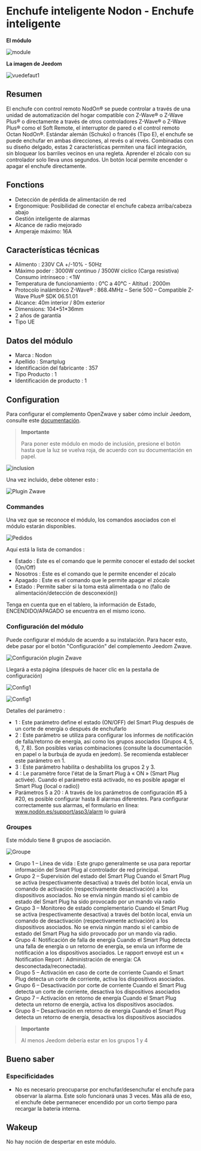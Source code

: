 # Enchufe inteligente Nodon - Enchufe inteligente

**El módulo**

![module](images/nodon.smartplug/module.jpg)

**La imagen de Jeedom**

![vuedefaut1](images/nodon.smartplug/vuedefaut1.jpg)

## Resumen

El enchufe con control remoto NodOn® se puede controlar a través de una unidad de automatización del hogar compatible con Z-Wave® o Z-Wave Plus® o directamente a través de otros controladores Z-Wave® o Z-Wave Plus® como el Soft Remote, el interruptor de pared o el control remoto Octan NodOn®. Estándar alemán (Schuko) o francés (Tipo E), el enchufe se puede enchufar en ambas direcciones, al revés o al revés. Combinadas con su diseño delgado, estas 2 características permiten una fácil integración, sin bloquear los barriles vecinos en una regleta. Aprender el zócalo con su controlador solo lleva unos segundos. Un botón local permite encender o apagar el enchufe directamente.

## Fonctions

-   Detección de pérdida de alimentación de red
-   Ergonomique: Posibilidad de conectar el enchufe cabeza arriba/cabeza abajo
-   Gestión inteligente de alarmas
-   Alcance de radio mejorado
-   Amperaje máximo: 16A

## Características técnicas

-   Alimento : 230V CA +/-10% - 50Hz
-   Máximo poder : 3000W continuo / 3500W cíclico (Carga resistiva) Consumo intrínseco : &lt;1W
-   Temperatura de funcionamiento : 0°C a 40°C - Altitud : 2000m
-   Protocolo inalámbrico Z-Wave® : 868.4MHz – Serie 500 – Compatible Z-Wave Plus® SDK 06.51.01
-   Alcance: 40m interior / 80m exterior
-   Dimensions: 104\*51\*36mm
-   2 años de garantía
-   Tipo UE

## Datos del módulo

-   Marca : Nodon
-   Apellido : Smartplug
-   Identificación del fabricante : 357
-   Tipo Producto : 1
-   Identificación de producto : 1

## Configuration

Para configurar el complemento OpenZwave y saber cómo incluir Jeedom, consulte este [documentación](https://doc.jeedom.com/es_ES/plugins/automation%20protocol/openzwave/).

> **Importante**
>
> Para poner este módulo en modo de inclusión, presione el botón hasta que la luz se vuelva roja, de acuerdo con su documentación en papel.

![inclusion](images/nodon.smartplug/inclusion.jpg)

Una vez incluido, debe obtener esto :

![Plugin Zwave](images/nodon.smartplug/information.jpg)

### Commandes

Una vez que se reconoce el módulo, los comandos asociados con el módulo estarán disponibles.

![Pedidos](images/nodon.smartplug/commandes.jpg)

Aquí está la lista de comandos :

-   Estado : Este es el comando que le permite conocer el estado del socket (On/Off)
-   Nosotros : Este es el comando que le permite encender el zócalo
-   Apagado : Este es el comando que le permite apagar el zócalo
-   Estado : Permite saber si la toma está alimentada o no (fallo de alimentación/detección de desconexión))

Tenga en cuenta que en el tablero, la información de Estado, ENCENDIDO/APAGADO se encuentra en el mismo icono.

### Configuración del módulo

Puede configurar el módulo de acuerdo a su instalación. Para hacer esto, debe pasar por el botón "Configuración" del complemento Jeedom Zwave.

![Configuración plugin Zwave](images/plugin/bouton_configuration.jpg)

Llegará a esta página (después de hacer clic en la pestaña de configuración)

![Config1](images/nodon.smartplug/config1.jpg)

![Config1](images/nodon.smartplug/config2.jpg)

Detalles del parámetro :

-   1 : Este parámetro define el estado (ON/OFF) del Smart Plug después de un corte de energía o después de enchufarlo
-   2 : Este parámetro se utiliza para configurar los informes de notificación de falla/retorno de energía, así como los grupos asociados (Grupos 4, 5, 6, 7, 8). Son posibles varias combinaciones (consulte la documentación en papel o la burbuja de ayuda en jeedom). Se recomienda establecer este parámetro en 1.
-   3 : Este parámetro habilita o deshabilita los grupos 2 y 3.
-   4 : Le paramètre force l'état de la Smart Plug à « ON » (Smart Plug activée). Cuando el parámetro está activado, no es posible apagar el Smart Plug (local o radio))
-   Parámetros 5 a 20 : A través de los parámetros de configuración \#5 à \#20, es posible configurar hasta 8 alarmas diferentes. Para configurar correctamente sus alarmas, el formulario en línea: www.nodón.es/support/asp3/alarm lo guiará

### Groupes

Este módulo tiene 8 grupos de asociación.

![Groupe](images/nodon.smartplug/groupe.jpg)

-   Grupo 1 – Línea de vida : Este grupo generalmente se usa para reportar información del Smart Plug al controlador de red principal.
-   Grupo 2 – Supervisión del estado del Smart Plug Cuando el Smart Plug se activa (respectivamente desactiva) a través del botón local, envía un comando de activación (respectivamente desactivación) a los dispositivos asociados. No se envía ningún mando si el cambio de estado del Smart Plug ha sido provocado por un mando vía radio
-   Grupo 3 – Monitoreo de estado complementario Cuando el Smart Plug se activa (respectivamente desactiva) a través del botón local, envía un comando de desactivación (respectivamente activación) a los dispositivos asociados. No se envía ningún mando si el cambio de estado del Smart Plug ha sido provocado por un mando vía radio.
-   Grupo 4: Notificación de falla de energía Cuando el Smart Plug detecta una falla de energía o un retorno de energía, se envía un informe de notificación a los dispositivos asociados. Le rapport envoyé est un « Notiﬁcation Report : Administración de energía: CA desconectada/reconectada).
-   Grupo 5 – Activación en caso de corte de corriente Cuando el Smart Plug detecta un corte de corriente, activa los dispositivos asociados.
-   Grupo 6 – Desactivación por corte de corriente Cuando el Smart Plug detecta un corte de corriente, desactiva los dispositivos asociados
-   Grupo 7 – Activación en retorno de energía Cuando el Smart Plug detecta un retorno de energía, activa los dispositivos asociados.
-   Grupo 8 – Desactivación en retorno de energía Cuando el Smart Plug detecta un retorno de energía, desactiva los dispositivos asociados

> **Importante**
>
> Al menos Jeedom debería estar en los grupos 1 y 4

## Bueno saber

### Especificidades

-   No es necesario preocuparse por enchufar/desenchufar el enchufe para observar la alarma. Este solo funcionará unas 3 veces. Más allá de eso, el enchufe debe permanecer encendido por un corto tiempo para recargar la batería interna.

## Wakeup

No hay noción de despertar en este módulo.

